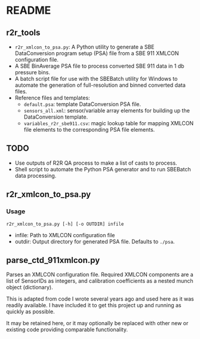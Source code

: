 # README

## r2r_tools

- `r2r_xmlcon_to_psa.py`: A Python utility to generate a SBE DataConversion program setup (PSA) file from a SBE 911 XMLCON configuration file.
- A SBE BinAverage PSA file to process converted SBE 911 data in 1 db pressure bins.
- A batch script file for use with the SBEBatch utility for Windows to automate the generation of full-resolution and binned converted data files.
- Reference files and templates:
  - `default.psa`: template DataConversion PSA file.
  - `sensors_all.xml`: sensor/variable array elements for building up the DataConversion template.
  - `variables_r2r_sbe911.csv`: magic lookup table for mapping XMLCON file elements to the corresponding PSA file elements.

## TODO

- Use outputs of R2R QA process to make a list of casts to process.
- Shell script to automate the Python PSA generator and to run SBEBatch data processing.

## r2r_xmlcon_to_psa.py

### Usage

`r2r_xmlcon_to_psa.py [-h] [-o OUTDIR] infile`

- infile: Path to XMLCON configuration file
- outdir: Output directory for generated PSA file. Defaults to `./psa`.

## parse_ctd_911xmlcon.py

Parses an XMLCON configuration file. Required XMLCON components are a list of SensorIDs as integers, and calibration coefficients as a nested munch object (dictionary).

This is adapted from code I wrote several years ago and used here as it was readily available. I have included it to get this project up and running as quickly as possible.

It may be retained here, or it may optionally be replaced with other new or existing code providing comparable functionality.